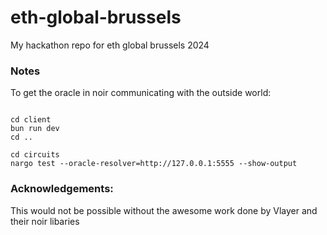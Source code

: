 # eth-global-brussels

My hackathon repo for eth global brussels 2024

### Notes

To get the oracle in noir communicating with the outside world:

```

cd client
bun run dev
cd ..

cd circuits
nargo test --oracle-resolver=http://127.0.0.1:5555 --show-output
```

### Acknowledgements:

This would not be possible without the awesome work done by Vlayer and their noir libaries
